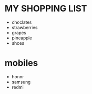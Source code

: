 # MY SHOPPING LIST

- choclates
- strawberries
- grapes
- pineapple
- shoes 
# mobiles 
- honor
- samsung
- redmi
